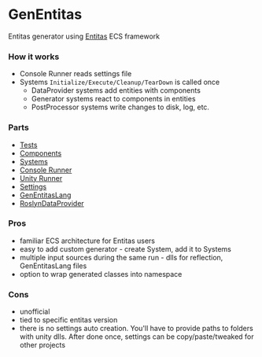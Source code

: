 # GenEntitas
Entitas generator using [Entitas](https://github.com/sschmid/Entitas-CSharp) ECS framework

### How it works
  - Console Runner reads settings file
  - Systems `Initialize/Execute/Cleanup/TearDown` is called once
    - DataProvider systems add entities with components
    - Generator systems react to components in entities
    - PostProcessor systems write changes to disk, log, etc.

### Parts
  - [Tests](./Tests)
  - [Components](./ComponentsLib)
  - [Systems](./GenEntitasLib)
  - [Console Runner](./GenEntitas)
  - [Unity Runner](./UnityRunner)
  - [Settings](GenEntitasSettings)
  - [GenEntitasLang](./GenEntitasLang)
  - [RoslynDataProvider](./GenEntitas.DataProvider.Roslyn)
  
  
### Pros
  - familiar ECS architecture for Entitas users
  - easy to add custom generator - create System, add it to Systems
  - multiple input sources during the same run - dlls for reflection, GenEntitasLang files
  - option to wrap generated classes into namespace

### Cons
  - unofficial
  - tied to specific entitas version
  - there is no settings auto creation. You'll have to provide paths to folders with unity dlls. After done once, settings can be copy/paste/tweaked for other projects
